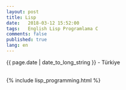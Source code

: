 ```yaml
---
layout: post
title: Lisp 
date:   2018-03-12 15:52:00
tags:   English Lisp Programlama C
comments: false
published: true
lang: en
---
```



<p class="meta">{{ page.date | date_to_long_string }} - Türkiye</p>
<br>
<script src="//cdnjs.cloudflare.com/ajax/libs/jquery/1.8.3/jquery.min.js"></script>
{% include lisp_programming.html %}
<div class="teaser clearfix"></div>
<script charset="utf-8">var $rows = $('#tg-nBN6M tr');
$('#search').keyup(function() {
    var val = $.trim($(this).val()).replace(/ +/g, ' ').toLowerCase();
    
    $rows.show().filter(function() {
        var text = $(this).text().replace(/\s+/g, ' ').toLowerCase();
        return !~text.indexOf(val);
    }).hide();
});</script>
